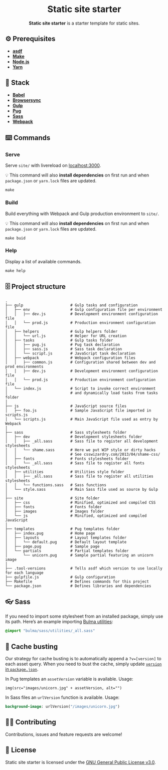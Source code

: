 <h1 align="center">Static site starter</h1>
<p align="center"><strong>Static site starter</strong> is a starter template for static sites.</p>

## ⚙️ Prerequisites
- [**asdf**](https://github.com/asdf-vm/asdf)
- [**Make**](https://www.gnu.org/software/make/)
- [**Node.js**](https://nodejs.org)
- [**Yarn**](https://yarnpkg.com)

## 🥞 Stack
- [**Babel**](https://babeljs.io)
- [**Browsersync**](https://www.browsersync.io)
- [**Gulp**](https://gulpjs.com)
- [**Pug**](https://pugjs.org)
- [**Sass**](https://sass-lang.com) 
- [**Webpack**](https://webpack.js.org)

## ⌨️ Commands 
### Serve
Serve `site/` with livereload on [localhost:3000](http://localhost:3000).

💡 This command will also **install dependencies** on first run and when `package.json` or `yarn.lock` files are updated.

```
make
```

### Build
Build everything with Webpack and Gulp production environment to `site/`.

💡 This command will also **install dependencies** on first run and when `package.json` or `yarn.lock` files are updated.

```
make buid
```

### Help
Display a list of available commands.

```
make help
```

## 🗄️ Project structure
```
.
├── gulp                     # Gulp tasks and configuration
│   ├── env                  # Gulp configuration file per environment
│   │   ├── dev.js           # Development environment configuration file
│   │   └── prod.js          # Production environment configuration file
│   ├── helpers              # Gulp helpers folder
│   │   └── url.js           # Helper for URL creation
│   ├── tasks                # Gulp tasks folder
│   │   ├── pug.js           # Pug task declaration
│   │   ├── sass.js          # Sass task declaration
│   │   └── script.js        # JavaScript task declaration
│   ├── webpack              # Webpack configuration files
│   │   ├── common.js        # Configuration shared between dev and prod environments
│   │   ├── dev.js           # Development environment configuration file
│   │   └── prod.js          # Production environment configuration file
│   └── index.js             # Script to invoke correct environment 
│                            # and dynamically load tasks from tasks folder
│
├── js                       # JavaScript source files
│   ├── foo.js               # Sample JavaScript file imported in scripts.js
│   └── scripts.js           # Main JavaScript file used as entry by Webpack
│
├── sass                     # Sass stylesheets folder 
│   ├── dev                  # Development stylesheets folder
│   │   ├── _all.sass        # Sass file to register all development stylesheets
│   │   └── shame.sass       # Here we put WIP style or dirty hacks
│   │                        # See csswizardry.com/2013/04/shame-css/
│   ├── fonts                # Fonts stylesheets folder
│   │   └── _all.sass        # Sass file to register all fonts stylesheets
│   ├── utilities            # Utilities style folder
│   │   ├── _all.sass        # Sass file to register all utilities stylesheets
│   │   └── functions.sass   # Sass functions
│   └── style.sass           # Main Sass file used as source by Gulp
│
├── site                     # Site folder
│   ├── css                  # Minified, optimized and compiled CSS
│   ├── fonts                # Fonts folder
│   ├── images               # Images folder
│   └── js                   # Minified, optimized and compiled JavaScript
│
├── templates                # Pug templates folder
│   ├── index.pug            # Home page
│   ├── layouts              # Layout templates folder
│   │   └── default.pug      # Default layout template
│   ├── page.pug             # Sample page
│   └── partials             # Partial templates folder
│       └── unicorn.pug      # Sample partial featuring an unicorn image
│
├── .tool-versions           # Tells asdf which version to use locally for each language
├── gulpfile.js              # Gulp configuration
├── Makefile                 # Defines commands for this project
└── package.json             # Defines libraries and dependencies
```

## 👓 Sass
If you need to import some stylesheet from an installed package, simply use its path. Here’s an example importing [Bulma utilities](https://github.com/jgthms/bulma/blob/master/sass/utilities/_all.sass):

```sass
@import "bulma/sass/utilities/_all.sass"
```

## 🍱 Cache busting
Our strategy for cache busting is to automatically append a `?v=[version]` to each asset query. When you need to bust the cache, simply update [`version` in `package.json`](package.json#L3).

In Pug templates an `assetVersion` variable is available. Usage:

```pug
img(src="images/unicorn.jpg" + assetVersion, alt="")
```

In Sass files an `urlVersion` function is available. Usage:

```sass
background-image: urlVersion("/images/unicorn.jpg")
```

## 🤜🤛 Contributing
Contributions, issues and feature requests are welcome!

## 📄 License
Static site starter is licensed under the [GNU General Public License v3.0](LICENSE).
